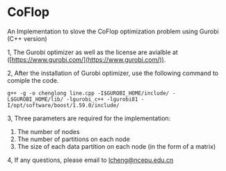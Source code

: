 # CoFlop

An Implementation to slove the CoFlop optimization problem using Gurobi (C++ version)

1, The Gurobi optimizer as well as the license are avialble at ([https://www.gurobi.com/](https://www.gurobi.com/)).

2, After the installation of Gurobi optimizer, use the following command to comiple the code. 

    g++ -g -o chenglong line.cpp -I$GUROBI_HOME/include/ -L$GUROBI_HOME/lib/ -lgurobi_c++ -lgurobi81 -I/opt/software/boost/1.59.0/include/

3,  Three parameters are required for the implementation:

1. The number of nodes
2. The number of partitions on each node
3. The size of each data partition on each node (in the form of a matrix)

4, If any questions, please email to lcheng@ncepu.edu.cn
